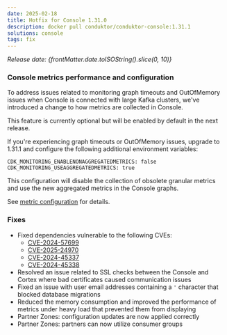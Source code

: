 ```yaml
---
date: 2025-02-18
title: Hotfix for Console 1.31.0
description: docker pull conduktor/conduktor-console:1.31.1
solutions: console
tags: fix
---
```


*Release date: {frontMatter.date.toISOString().slice(0, 10)}*


### Console metrics performance and configuration

To address issues related to monitoring graph timeouts and OutOfMemory issues when Console is connected with large Kafka clusters, we've introduced a change to how metrics are collected in Console.

This feature is currently optional but will be enabled by default in the next release.

If you're experiencing graph timeouts or OutOfMemory issues, upgrade to 1.31.1 and configure the following additional environment variables:

```
CDK_MONITORING_ENABLENONAGGREGATEDMETRICS: false
CDK_MONITORING_USEAGGREGATEDMETRICS: true
```

This configuration will disable the collection of obsolete granular metrics and use the new aggregated metrics in the Console graphs.

See [metric configuration](/platform/get-started/configuration/env-variables/#configure-console-metrics) for details.


### Fixes
- Fixed dependencies vulnerable to the following CVEs:
  - [CVE-2024-57699](https://nvd.nist.gov/vuln/detail/CVE-2024-57699)
  - [CVE-2025-24970](https://nvd.nist.gov/vuln/detail/CVE-2025-24970)
  - [CVE-2024-45337](https://avd.aquasec.com/nvd/2024/cve-2024-45337/)
  - [CVE-2024-45338](https://avd.aquasec.com/nvd/2024/cve-2024-45338/)
- Resolved an issue related to SSL checks between the Console and Cortex where bad certificates caused communication issues
- Fixed an issue with user email addresses containing a `'` character that blocked database migrations
- Reduced the memory consumption and improved the performance of metrics under heavy load that prevented them from displaying
- Partner Zones: configuration updates are now applied correctly
- Partner Zones: partners can now utilize consumer groups
